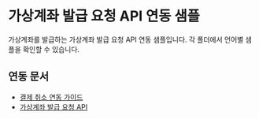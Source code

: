 # 가상계좌 발급 요청 API 연동 샘플

가상계좌를 발급하는 가상계좌 발급 요청 API 연동 샘플입니다. 각 폴더에서 언어별 샘플을 확인할 수 있습니다.

## 연동 문서

- [결제 취소 연동 가이드](https://docs.tosspayments.com/guides/apis/virtual-account)
- [가상계좌 발급 요청 API](https://docs.tosspayments.com/reference#카드-번호-결제)


